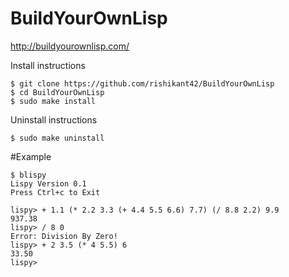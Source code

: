 # BuildYourOwnLisp
http://buildyourownlisp.com/

Install instructions
```
$ git clone https://github.com/rishikant42/BuildYourOwnLisp
$ cd BuildYourOwnLisp
$ sudo make install
```

Uninstall instructions
```
$ sudo make uninstall
```

#Example
```
$ blispy 
Lispy Version 0.1
Press Ctrl+c to Exit

lispy> + 1.1 (* 2.2 3.3 (+ 4.4 5.5 6.6) 7.7) (/ 8.8 2.2) 9.9
937.38
lispy> / 8 0
Error: Division By Zero!
lispy> + 2 3.5 (* 4 5.5) 6
33.50
lispy> 
```
